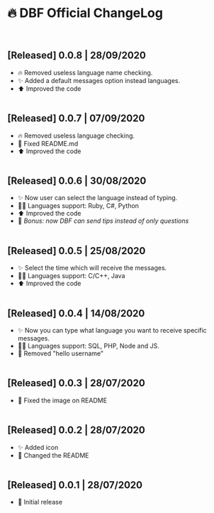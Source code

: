 # 🔥 DBF Official ChangeLog
<br>

## [Released] 0.0.8 | 28/09/2020
- 🔥 Removed useless language name checking.
- ✨ Added a default messages option instead languages.
- ⬆️ Improved the code
<br><br>

## [Released] 0.0.7 | 07/09/2020
- 🔥 Removed useless language checking.
- 📝 Fixed README.md
- ⬆️ Improved the code
<br><br>

## [Released] 0.0.6 | 30/08/2020
- ✨ Now user can select the language instead of typing.
- 👨‍💻 Languages support: Ruby, C#, Python
- ⬆️ Improved the code
- 👀 *Bonus: now DBF can send tips instead of only questions*
<br><br>

## [Released] 0.0.5 | 25/08/2020
- ✨ Select the time which will receive the messages.
- 👨‍💻 Languages support: C/C++, Java
- ⬆️ Improved the code
<br><br>

## [Released] 0.0.4 | 14/08/2020
- ✨ Now you can type what language you want to receive specific messages.
- 👨‍💻 Languages support: SQL, PHP, Node and JS.
- 👋 Removed "hello username"
<br><br>

## [Released] 0.0.3 | 28/07/2020
- 🔨 Fixed the image on README
<br><br>

## [Released] 0.0.2 | 28/07/2020
- ✨ Added icon
- 🔨 Changed the README
<br><br>

## [Released] 0.0.1 | 28/07/2020
- 🎉 Initial release 

